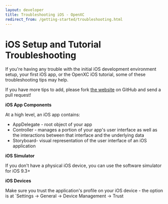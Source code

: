 ```yaml
---
layout: developer
title: Troubleshooting iOS - OpenXC
redirect_from: /getting-started/troubleshooting.html
---
```


<div class="page-header">
    <h1>iOS Setup and Tutorial Troubleshooting</h1>
</div>

If you're having any trouble with the initial iOS development environment
setup, your first iOS app, or the OpenXC iOS tutorial, some of these
troubleshooting tips may help.

If you have more tips to add, please fork [the
website](https://github.com/openxc/openxcplatform.com) on GitHub and send a
pull request!

**iOS App Components**

At a high level, an iOS app contains:

* AppDelegate - root object of your app
* Controller - manages a portion of your app's user interface as well as the
	interactions between that interface and the underlying data
* Storyboard- visual representation of the user interface of an iOS application


**iOS Simulator**

If you don't have a physical iOS device, you can use the software simulator for iOS 9.3+

**iOS Devices**

Make sure you trust the application's profile on your iOS device - the option is at
`Settings -> General -> Device Management -> Trust 

